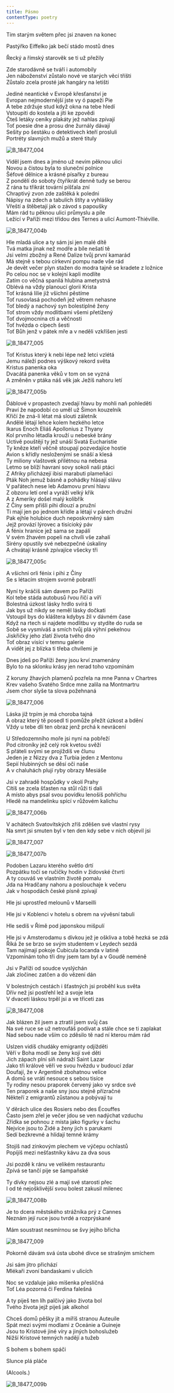 ```yaml
---
title: Pásmo
contentType: poetry
---
```






<section>

Tím starým světem přec jsi znaven na konec

Pastýřko Eiffelko jak bečí stádo mostů dnes

Řecký a římský starověk se ti už přežily

Zde starodávně se tváří i automobily  
Jen náboženství zůstalo nové ve starých věcí tříšti  
Zůstalo zcela prosté jak hangáry na letišti

Jediné neantické v Evropě křesťanství je  
Evropan nejmodernější jste vy ó papeži Pie  
A tebe zdržuje stud když okna na tebe hledí  
Vstoupiti do kostela a jíti ke zpovědi  
Čteš letáky ceníky plakáty jež nahlas zpívají  
Toť poesie dne a prosu dne žurnály dávají  
Sešity po šestáku o detektivech kteří prosluli  
Portréty slavných mužů a steré tituly

</section>



<section>

![B_18477_004](./resources/b_18477_004.jpg)

</section>



<section>

Viděl jsem dnes a jméno už nevím pěknou ulici  
Novou a čistou byla to sluneční polnice  
Šéfové dělnice a krásné písařky z bureau  
Z pondělí do soboty čtyřikrát denně tudy se berou  
Z rána tu třikrát tovární píšťala zní  
Chraptivý zvon zde zaštěká k poledni  
Nápisy na zdech a tabulích štíty a vyhlášky  
Vřeští a štěbetají jak o závod s papoušky  
Mám rád tu pěknou ulici průmyslu a píle  
Ležící v Paříži mezi třídou des Ternes a ulicí Aumont-Thiéville.

</section>



<section>

![B_18477_004b](./resources/b_18477_004b.jpg)

</section>



<section>

Hle mladá ulice a ty sám jsi jen malé dítě  
Tvá matka jinak než modře a bíle nešatí tě  
Jsi velmi zbožný a René Dalize tvůj první kamarád  
Má stejně s tebou církevní pompu nade vše rád  
Je devět večer plyn stažen do modra tajně se kradete z ložnice  
Po celou noc se v kolejní kapli modlíte  
Zatím co věčná spanilá hlubina ametystná  
Oblévá na vždy planoucí glorii Krista  
Toť krásná lilie již všichni pěstíme  
Toť rusovlasá pochodeň jež větrem nehasne  
Toť bledý a nachový syn bolestiplné ženy  
Toť strom vždy modlitbami všemi přetížený  
Toť dvojmocnina cti a věčnosti  
Toť hvězda o cípech šesti  
Toť Bůh jenž v pátek mře a v neděli vzkříšen jesti

</section>



<section>

![B_18477_005](./resources/b_18477_005.jpg)

</section>



<section>

Toť Kristus který k nebi lépe než letci vzlétá  
Jemu náleží podnes výškový rekord světa  
Kristus panenka oka  
Dvacátá panenka věků v tom on se vyzná  
A změněn v ptáka náš věk jak Ježíš nahoru letí

</section>



<section>

![B_18477_005b](./resources/b_18477_005b.jpg)

</section>



<section>

Ďáblové v propastech zvedají hlavu by mohli naň pohleděti  
Praví že napodobí co uměl už Šimon kouzelník  
Křičí že zná-li létat má slouti záletník  
Andělé létají lehce kolem hezkého letce  
Ikarus Enoch Eliáš Apollonius z Thyany  
Kol prvního létadla krouží u nebeské brány  
Uctivě pouštějí ty jež unáší Svatá Eucharistie  
Ty kněze kteří věčně stoupají pozvedajíce hostie  
Avion s křídly nesloženými se snáší a klesá  
Ty miliony vlaštovek přilétnou na nebesa  
Letmo se blíží havrani sovy sokoli naši ptáci  
Z Afriky přicházejí ibisi marabuti plameňáci  
Pták Noh jemuž básně a pohádky hlásají slávu  
V pařátech nese leb Adamovu první hlavu  
Z obzoru letí orel a vyráží velký křik  
A z Ameriky došel malý kolibřík  
Z Číny sem přišli pihi dlouzí a pružní  
Ti mají jen po jednom křídle a létají v párech družni  
Pak ejhle holubice duch neposkvrněný sám  
Jejž provází lýrovec a tisícioký páv  
A fénix hranice jež sama se zapálí  
V svém žhavém popeli na chvíli vše zahalí  
Sirény opustily své nebezpečné úskaliny  
A chvátají krásně zpívajíce všecky tři

</section>



<section>

![B_18477_005c](./resources/b_18477_005c.jpg)

</section>



<section>

A všichni orli fénix i pihi z Číny  
Se s létacím strojem svorně pobratří

Nyní ty kráčíš sám davem po Paříži  
Kol tebe stáda autobusů řvou řičí a víří  
Bolestná úzkost lásky hrdlo svírá ti  
Jak bys už nikdy se neměl lásky dočkati  
Vstoupil bys do kláštera kdybys žil v dávném čase  
Když na rtech si najdete modlitbu vy stydíte do ruda se  
Sobě se vysmíváš a smích tvůj plá výhní pekelnou  
Jiskřičky jeho zlatí života tvého dno  
Toť obraz visící v temnu galerie  
A vidět jej z blízka ti třeba chvílemi je

Dnes jdeš po Paříži ženy jsou krví znamenány  
Bylo to na sklonku krásy jen nerad toho vzpomínám

Z koruny žhavých plamenů pozřela na mne Panna v Chartres  
Krev vašeho Svatého Srdce mne zalila na Montmartru  
Jsem chor slyše ta slova požehnaná

</section>



<section>

![B_18477_006](./resources/b_18477_006.jpg)

</section>



<section>

Láska jíž trpím je má choroba tajná  
A obraz který tě posedl ti pomůže přežít úzkost a bdění  
Vždy u tebe dlí ten obraz jenž prchá k nevrácení

U Středozemního moře jsi nyní na pobřeží  
Pod citroníky jež celý rok kvetou svěží  
S přáteli svými se projíždíš ve člunu  
Jeden je z Nizzy dva z Turbia jeden z Mentonu  
Sepií hlubinných se děsí oči naše  
A v chaluhách plují ryby obrazy Mesiáše

Jsi v zahradě hospůdky v okolí Prahy  
Cítíš se zcela šťasten na stůl růži ti dali  
A místo abys psal svou povídku lenošíš pohříchu  
Hledě na mandelinku spící v růžovém kalichu

</section>



<section>

![B_18477_006b](./resources/b_18477_006b.jpg)

</section>



<section>

V achátech Svatovítských zříš zděšen své vlastní rysy  
Na smrt jsi smuten byl v ten den kdy sebe v nich objevil jsi

</section>



<section>

![B_18477_007](./resources/b_18477_007.jpg)

</section>



<section>

![B_18477_007b](./resources/b_18477_007b.jpg)

</section>



<section>

Podoben Lazaru kterého světlo drtí  
Pozpátku točí se ručičky hodin v židovské čtvrti  
A ty couváš ve vlastním životě pomalu  
Jda na Hradčany nahoru a poslouchaje k večeru  
Jak v hospodách české písně zpívají

Hle jsi uprostřed melounů v Marseilli

Hle jsi v Koblenci v hotelu s obrem na vývěsní tabuli

Hle sedíš v Římě pod japonskou mišpulí

Hle jsi v Amsterodamu s dívkou jež je oškliva a tobě hezká se zdá  
Říká že se brzo se svým studentem v Leydech sezdá  
Tam najímají pokoje Cubicula locanda v latině  
Vzpomínám toho tři dny jsem tam byl a v Goudě neméně

Jsi v Paříži od soudce vyslýchán  
Jak zločinec zatčen a do vězení dán

V bolestných cestách i šťastných jsi proběhl kus světa  
Dřív než jsi postřehl lež a svoje leta  
V dvaceti láskou trpěl jsi a ve třiceti zas

</section>



<section>

![B_18477_008](./resources/b_18477_008.jpg)

</section>



<section>

Jak blázen žil jsem a ztratil jsem svůj čas  
Na své ruce se už netroufáš podívat a stále chce se ti zaplakat  
Nad sebou nade vším co zděsilo tě nad ní kterou mám rád

Uslzen vidíš chudáky emigranty odjížděti  
Věří v Boha modlí se ženy kojí své děti  
Jich zápach plní síň nádraží Saint Lazar  
Jako tři králové věří ve svou hvězdu v budoucí zdar  
Doufají, že v Argentině zbohatnou velice  
A domů se vrátí nesouce s sebou tisíce  
Ty rodiny nesou praporek červený jako vy srdce své  
Ten praporek a naše sny jsou stejně přízračné  
Někteří z emigrantů zůstanou a pobývají tu

V děrách ulice des Rosiers nebo des Écouffes  
Často jsem zřel je večer jdou se ven nadýchat vzduchu  
Zřídka se pohnou z místa jako figurky v šachu  
Nejvíce jsou to Židé a ženy jich s parukami  
Sedí bezkrevné a hlídají temné krámy

Stojíš nad zinkovým plechem ve výčepu ochlastů  
Popíjíš mezi nešťastníky kávu za dva sous

Jsi pozdě k ránu ve velikém restaurantu  
Zpívá se tančí pije se šampaňské

Ty dívky nejsou zlé a mají své starosti přec  
I od té nejošklivější svou bolest zakusil milenec

</section>



<section>

![B_18477_008b](./resources/b_18477_008b.jpg)

</section>



<section>

Je to dcera městského strážníka prý z Cannes  
Neznám její ruce jsou tvrdé a rozprýskané

Mám soustrast nesmírnou se švy jejího břicha

</section>



<section>

![B_18477_009](./resources/b_18477_009.jpg)

</section>



<section>

Pokorně dávám svá ústa ubohé dívce se strašným smíchem

Jsi sám jitro přichází  
Mlékaři zvoní bandaskami v ulicích

Noc se vzdaluje jako míšenka přesličná  
Toť Léa pozorná či Ferdina falešná

A ty piješ ten líh palčivý jako života bol  
Tvého života jejž piješ jak alkohol

Chceš domů pěšky jít a míříš stranou Auteuile  
Spát mezi svými modlami z Oceánie a Guineje  
Jsou to Kristové jiné víry a jiných bohoslužeb  
Nižší Kristové temných nadějí a tužeb

S bohem s bohem spáči

Slunce plá pláče

(Alcools.)

</section>



<section>

![B_18477_009b](./resources/b_18477_009b.jpg)

</section>